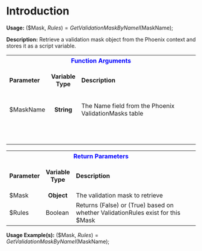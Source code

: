 # Introduction

**Usage:** 
($Mask, $Rules) = GetValidationMaskByNamel($MaskName);


**Description:** Retrieve a validation mask object from the Phoenix context and stores it as a script variable.

<table class="confluenceTable"><tbody><tr><th colspan="3" class="confluenceTh"><span style="color: rgb(0,0,255);">Function Arguments</span></th></tr><tr><td class="confluenceTd"><strong>Parameter</strong></td><td class="confluenceTd"><p style="text-align: center;"><strong>Variable</strong><br /><strong>Type</strong></p></td><td class="confluenceTd"><strong>Description</strong></td></tr><tr><td class="confluenceTd">$MaskName</td><td style="text-align: center;" class="confluenceTd"><strong>String</strong></td><td class="confluenceTd"><p>The Name field from the Phoenix ValidationMasks table</p></td></tr><tr><td colspan="1" class="confluenceTd"> </td><td colspan="1" style="text-align: center;" class="confluenceTd"> </td><td colspan="1" class="confluenceTd"> </td></tr><tr><td colspan="1" class="confluenceTd"> </td><td colspan="1" style="text-align: center;" class="confluenceTd"> </td><td colspan="1" class="confluenceTd"> </td></tr></tbody></table>


<table class="confluenceTable"><tbody><tr><th colspan="3" class="confluenceTh"><span style="color: rgb(0,0,255);">Return Parameters</span></th></tr><tr><td class="confluenceTd"><strong>Parameter</strong></td><td class="confluenceTd"><p style="text-align: center;"><strong>Variable</strong><br /><strong>Type</strong></p></td><td class="confluenceTd"><strong>Description</strong></td></tr><tr><td class="confluenceTd">$Mask</td><td style="text-align: center;" class="confluenceTd"><strong>Object</strong></td><td class="confluenceTd">The validation mask to retrieve</td></tr><tr><td colspan="1" class="confluenceTd">$Rules</td><td colspan="1" class="confluenceTd">Boolean</td><td colspan="1" class="confluenceTd">Returns (False) or (True) based on whether ValidationRules exist for this $Mask</td></tr></tbody></table>


**Usage Example(s):** 
($Mask, $Rules) = GetValidationMaskByNamel($MaskName);
